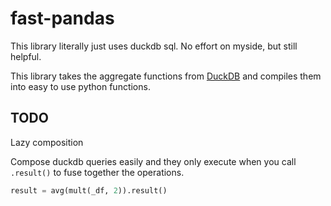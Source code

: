 # fast-pandas

This library literally just uses duckdb sql. No effort on myside, but still helpful.

This library takes the aggregate functions from [DuckDB](https://duckdb.org/docs/archive/0.2.9/sql/aggregates.html) and compiles them into easy to use python functions.

## TODO

Lazy composition

Compose duckdb queries easily and they only execute when you call `.result()` to fuse together the operations.

```py
result = avg(mult(_df, 2)).result()
```
